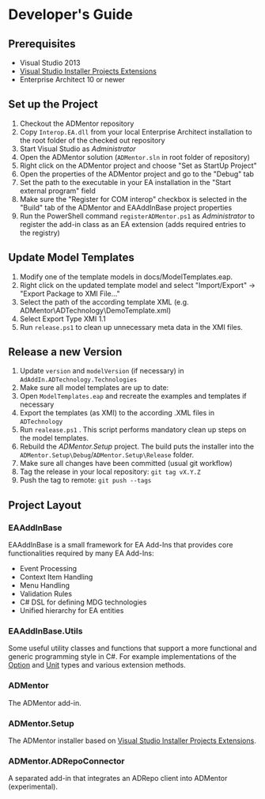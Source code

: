 # Developer's Guide

## Prerequisites

* Visual Studio 2013
* [Visual Studio Installer Projects Extensions](https://visualstudiogallery.msdn.microsoft.com/9abe329c-9bba-44a1-be59-0fbf6151054d)
* Enterprise Architect 10 or newer

## Set up the Project

1. Checkout the ADMentor repository
1. Copy `Interop.EA.dll` from your local Enterprise Architect installation to the root folder of the checked out repository
1. Start Visual Studio as _Administrator_
1. Open the ADMentor solution (`ADMentor.sln` in root folder of repository) 
1. Right click on the ADMentor project and choose "Set as StartUp Project"
1. Open the properties of the ADMentor project and go to the "Debug" tab
1. Set the path to the executable in your EA installation in the "Start external program" field
1. Make sure the "Register for COM interop" checkbox is selected in the "Build" tab of the ADMentor and EAAddInBase project properties
1. Run the PowerShell command  `registerADMentor.ps1` as _Administrator_ to register the add-in class as an EA extension (adds required entries to the registry)

## Update Model Templates

1. Modify one of the template models in docs/ModelTemplates.eap.
2. Right click on the updated template model and select "Import/Export" -> "Export Package to XMI File..."
3. Select the path of the according template XML (e.g. ADMentor\ADTechnology\DemoTemplate.xml)
4. Select Export Type XMI 1.1
5. Run `release.ps1` to clean up unnecessary meta data in the XMI files.

## Release a new Version

1. Update `version` and `modelVersion` (if necessary) in `AdAddIn.ADTechnology.Technologies`
1. Make sure all model templates are up to date:
  1. Open `ModelTemplates.eap` and recreate the examples and templates if necessary
  1. Export the templates (as XMI) to the according .XML files in `ADTechnology`
  1. Run `realease.ps1` . This script performs mandatory clean up steps on the model templates.
1. Rebuild the _ADMentor.Setup_ project. The build puts the installer into the `ADMentor.Setup\Debug`/`ADMentor.Setup\Release` folder.
1. Make sure all changes have been committed (usual git workflow)
1. Tag the release in your local repository: `git tag vX.Y.Z`
1. Push the tag to remote: `git push --tags`

## Project Layout

### EAAddInBase

EAAddInBase is a small framework for EA Add-Ins that provides core functionalities required by many EA Add-Ins:

* Event Processing
* Context Item Handling
* Menu Handling
* Validation Rules
* C# DSL for defining MDG technologies
* Unified hierarchy for EA entities

### EAAddInBase.Utils

Some useful utility classes and functions that support a more functional and generic programming style in C#. For example implementations of the [Option](http://en.wikipedia.org/wiki/Option_type) and [Unit](http://en.wikipedia.org/wiki/Unit_type) types and various extension methods.

### ADMentor

The ADMentor add-in.

### ADMentor.Setup

The ADMentor installer based on [Visual Studio Installer Projects Extensions](https://visualstudiogallery.msdn.microsoft.com/9abe329c-9bba-44a1-be59-0fbf6151054d).

### ADMentor.ADRepoConnector

A separated add-in that integrates an ADRepo client into ADMentor (experimental).
